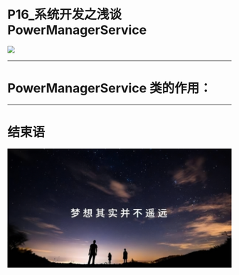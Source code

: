 # P16_系统开发之浅谈PowerManagerService

<img src="../flower/flower_u_white_001.png">


---

# PowerManagerService 类的作用：




---



# 结束语

<img src="../Images/end_001.png">
